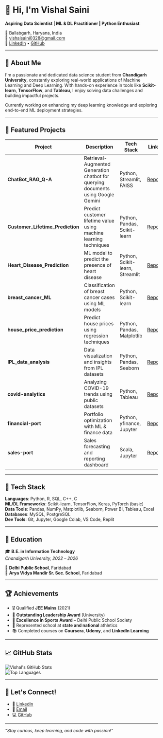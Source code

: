 
# 👋 Hi, I'm Vishal Saini

**Aspiring Data Scientist | ML & DL Practitioner | Python Enthusiast**

📍 Ballabgarh, Haryana, India  
📧 [vishalsaini0328@gmail.com](mailto:vishalsaini0328@gmail.com)  
🔗 [LinkedIn](https://www.linkedin.com/in/vishal-saini-5b4b0b253/) • [GitHub](https://github.com/itsvishal1012)

---

## 🧠 About Me

I'm a passionate and dedicated data science student from **Chandigarh University**, constantly exploring real-world applications of Machine Learning and Deep Learning. With hands-on experience in tools like **Scikit-learn**, **TensorFlow**, and **Tableau**, I enjoy solving data challenges and building impactful projects.

Currently working on enhancing my deep learning knowledge and exploring end-to-end ML deployment strategies.

---

## 🚀 Featured Projects

| Project | Description | Tech Stack | Link |
|--------|-------------|------------|------|
| **ChatBot_RAG_Q-A** | Retrieval-Augmented Generation chatbot for querying documents using Google Gemini | Python, Streamlit, FAISS | [Repo](https://github.com/itsvishal1012/ChatBot_RAG_Q-A) |
| **Customer_Lifetime_Prediction** | Predict customer lifetime value using machine learning techniques | Python, Pandas, Scikit-learn | [Repo](https://github.com/itsvishal1012/Customer_Lifetime_Prediction) |
| **Heart_Disease_Prediction** | ML model to predict the presence of heart disease | Python, Scikit-learn, Streamlit | [Repo](https://github.com/itsvishal1012/Heart_Disease_Prediction) |
| **breast_cancer_ML** | Classification of breast cancer cases using ML models | Python, Scikit-learn | [Repo](https://github.com/itsvishal1012/breast_cancer_ML) |
| **house_price_prediction** | Predict house prices using regression techniques | Python, Pandas, Matplotlib | [Repo](https://github.com/itsvishal1012/house_price_prediction) |
| **IPL_data_analysis** | Data visualization and insights from IPL datasets | Python, Pandas, Seaborn | [Repo](https://github.com/itsvishal1012/IPL_data_analysis) |
| **covid-analytics** | Analyzing COVID-19 trends using public datasets | Python, Tableau | [Repo](https://github.com/itsvishal1012/covid-analytics) |
| **financial-port** | Portfolio optimization with ML & finance data | Python, yfinance, Jupyter | [Repo](https://github.com/itsvishal1012/financial-port) |
| **sales-port** | Sales forecasting and reporting dashboard | Scala, Jupyter | [Repo](https://github.com/itsvishal1012/sales-port) |

---

## 🔧 Tech Stack

**Languages**: Python, R, SQL, C++, C  
**ML/DL Frameworks**: Scikit-learn, TensorFlow, Keras, PyTorch (basic)  
**Data Tools**: Pandas, NumPy, Matplotlib, Seaborn, Power BI, Tableau, Excel  
**Databases**: MySQL, PostgreSQL  
**Dev Tools**: Git, Jupyter, Google Colab, VS Code, Replit

---

## 📘 Education

🎓 **B.E. in Information Technology**  
*Chandigarh University, 2022 – 2026*

🏫 **Delhi Public School**, Faridabad  
🏫 **Arya Vidya Mandir Sr. Sec. School**, Faridabad

---

## 🏆 Achievements

- 🎖 Qualified **JEE Mains** (2021)
- 🏅 **Outstanding Leadership Award** (University)
- 🥇 **Excellence in Sports Award** – Delhi Public School Society
- 🏃 Represented school at **state and national** athletics
- 📚 Completed courses on **Coursera**, **Udemy**, and **LinkedIn Learning**

---

## 📈 GitHub Stats

![Vishal's GitHub Stats](https://github-readme-stats.vercel.app/api?username=itsvishal1012&show_icons=true&theme=radical)  
![Top Languages](https://github-readme-stats.vercel.app/api/top-langs/?username=itsvishal1012&layout=compact&theme=radical)

---

## 🤝 Let's Connect!

- 🔗 [LinkedIn](https://www.linkedin.com/in/vishal-saini-5b4b0b253/)
- 📧 [Email](mailto:vishalsaini0328@gmail.com)
- 💻 [GitHub](https://github.com/itsvishal1012)

---

_“Stay curious, keep learning, and code with passion!”_
